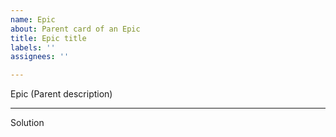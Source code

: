 ```yaml
---
name: Epic
about: Parent card of an Epic
title: Epic title
labels: ''
assignees: ''

---
```


Epic (Parent description)




----

Solution
